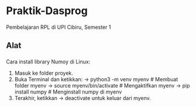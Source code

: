 # Praktik-Dasprog
Pembelajaran RPL di UPI Cibiru, Semester 1

## Alat

### 
Cara install library Numoy di Linux:
1. Masuk ke folder proyek.
2. Buka Terminal dan ketikkan:
   -> python3 -m venv myenv # Membuat folder myenv
   -> source myenv/bin/activate # Mengaktifkan myenv
   -> pip install numpy # Menginstall numpy di myenv
3. Terakhir, ketikkan -> deactivate untuk keluar dari myenv.